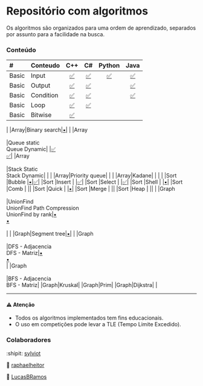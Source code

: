 # Repositório com algoritmos

Os algoritmos são organizados para uma ordem de aprendizado, separados por assunto para a facilidade na busca.


### Conteúdo


|# 		|Conteudo 	|C++				 |C#				  |Python	|Java	|
|:---	|:---		|:---:				 |:---:				  |:---:	|:---:	|
|Basic	|Input		|[:white_check_mark:](basic/Input.cpp)	 |[:white_check_mark:](basic/Input.cs)  |[:white_check_mark:](basic/Input.py)  |	[:white_check_mark:](basic/Input.java) |
|Basic	|Output		|[:white_check_mark:](basic/Output.cpp)	 |[:white_check_mark:](basic/Output.cs)  |			|	[:white_check_mark:](basic/Output.java) |
|Basic	|Condition	|[:white_check_mark:](basic/Condition.cpp)	 |[:white_check_mark:](basic/Condition.cs)  |			|	[:white_check_mark:](basic/Condition.java) |
|Basic	|Loop		|[:white_check_mark:](basic/Loop.cpp) |[:white_check_mark:](basic/Loop.cs)  |			|		|
|Basic	|Bitwise	|[:white_check_mark:](basic/Bitwise.cpp)| |
|
|Array|Binary search|[:black_small_square:](array/BinarySearch.cpp)| |
|Array<br><br>|Queue static<br>Queue Dynamic| |[:white_check_mark:](array/Queue_Static.cs)<br>[:white_check_mark:](array/Queue_Dynamic.cs)|
|Array<br><br>|Stack Static<br>Stack Dynamic| | |
|Array|Priority queue| | |
|Array|Kadane| | |
|
|Sort	|Bubble		|[:black_small_square:](sort/Bubble.cpp)|[:white_check_mark:](sort/Bubble.cs)|
|Sort	|Insert		|	|[:white_check_mark:](sort/Insert.cs)|
|Sort	|Select		|	|[:white_check_mark:](sort/Select.cs)|
|Sort	|Shell		|	|[:black_small_square:](sort/Shell.cs)|
|Sort	|Comb		|	||
|Sort	|Quick		|	|[:black_small_square:](sort/Quick.cs)|
|Sort	|Merge		|	||
|Sort	|Heap		|	||
|
|Graph<br><br>|UnionFind<br>UnionFind Path Compression<br>UnionFind by rank|[:black_small_square:](graph/UnionFind.cpp)<br>[:black_small_square:](graph/UnionFind_PathCompression.cpp)<br><br>|	|
|Graph|Segment tree|[:black_small_square:](graph/Segment_Tree.cpp)| |
|Graph<br><br>|DFS - Adjacencia<br>DFS - Matriz|[:black_small_square:](graph/DFS_Adjacencia.cpp)<br>[:black_small_square:](graph/DFS_Matriz.cpp)<br>|
|Graph<br><br>|BFS - Adjacencia<br>BFS - Matriz|
|Graph|Kruskal|
|Graph|Prim|
|Graph|Dijkstra|
|

____________________
#### :warning: Atenção
* Todos os algoritmos implementados tem fins educacionais.
* O uso em competições pode levar a TLE (Tempo Limite Excedido).

### Colaboradores

:shipit: [sylviot](https://github.com/sylviot)

:koala: [raphaelheitor](https://github.com/raphaelheitor)

:moyai: [LucasBRamos](https://github.com/LucasBRamos)
